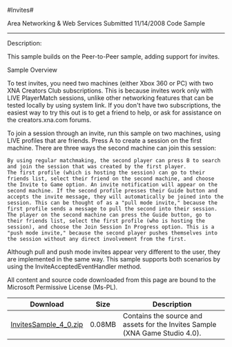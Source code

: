 #Invites#

Area
Networking & Web Services
Submitted
11/14/2008
Code Sample

---
 
Description:

This sample builds on the Peer-to-Peer sample, adding support for invites.

 
Sample Overview

To test invites, you need two machines (either Xbox 360 or PC) with two XNA Creators Club subscriptions. This is because invites work only with LIVE PlayerMatch sessions, unlike other networking features that can be tested locally by using system link. If you don't have two subscriptions, the easiest way to try this out is to get a friend to help, or ask for assistance on the creators.xna.com forums.

To join a session through an invite, run this sample on two machines, using LIVE profiles that are friends. Press A to create a session on the first machine. There are three ways the second machine can join this session:

    By using regular matchmaking, the second player can press B to search and join the session that was created by the first player.
    The first profile (which is hosting the session) can go to their friends list, select their friend on the second machine, and choose the Invite to Game option. An invite notification will appear on the second machine. If the second profile presses their Guide button and accepts the invite message, they will automatically be joined into the session. This can be thought of as a "pull mode invite," because the first profile sends a message to pull the second into their session.
    The player on the second machine can press the Guide button, go to their friends list, select the first profile (who is hosting the session), and choose the Join Session In Progress option. This is a "push mode invite," because the second player pushes themselves into the session without any direct involvement from the first.

Although pull and push mode invites appear very different to the user, they are implemented in the same way. This sample supports both scenarios by using the InviteAcceptedEventHandler method.


All content and source code downloaded from this page are bound to the Microsoft Permissive License (Ms-PL).

Download | Size | Description
---|---|---|
[InvitesSample_4_0.zip](https://github.com/kniEngine/XNAGameStudio/blob/master/Samples/InvitesSample_4_0.zip?raw=true) | 0.08MB | Contains the source and assets for the Invites Sample (XNA Game Studio 4.0). 